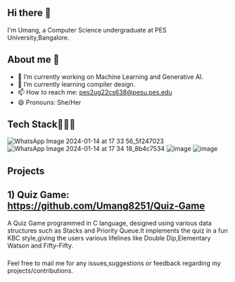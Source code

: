 ## Hi there 👋
I'm Umang, a Computer Science undergraduate at PES University,Bangalore.
<!--
**Umang8251/Umang8251** is a ✨ _special_ ✨ repository because its `README.md` (this file) appears on your GitHub profile.

Here are some ideas to get you started:
-
-->
## About me 🚀
- 🔭 I’m currently working on Machine Learning and Generative AI.
- 🌱 I’m currently learning compiler design.
- 📫 How to reach me: pes2ug22cs638@pesu.pes.edu
- 😄 Pronouns: She/Her
 <!--
- 👯 I’m looking to collaborate on ...
- 🤔 I’m looking for help with ...
- 💬 Ask me about :
-->
## Tech Stack👩🏻‍💻

![WhatsApp Image 2024-01-14 at 17 33 56_5f247023](https://github.com/Umang8251/Umang8251/assets/119044894/c469d010-4959-473f-a0b4-f918142f906d)
![WhatsApp Image 2024-01-14 at 17 34 18_8b4c7534](https://github.com/Umang8251/Umang8251/assets/119044894/b6953776-4622-4948-9afb-7dbefdbaa282)
![image](https://github.com/Umang8251/Umang8251/assets/119044894/078480a8-d246-4f76-96ad-0321ff7822b4)
![image](https://github.com/Umang8251/Umang8251/assets/119044894/43ec28ca-f7fe-4df2-8efc-35c2f9202f1a)



## Projects

## 1) Quiz Game: https://github.com/Umang8251/Quiz-Game
A Quiz Game programmed in C language, designed using various data structures such as Stacks and Priority Queue.It implements the quiz in a fun KBC style,giving the users various lifelines like Double Dip,Elementary Watson and Fifty-Fifty.

 ### 
 Feel free to mail me for any issues,suggestions or feedback regarding my projects/contributions.

